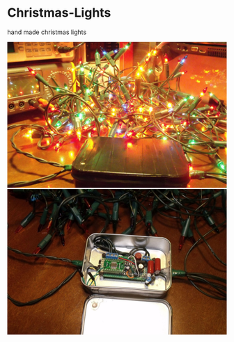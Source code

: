 # Christmas-Lights
hand made christmas lights

![Light](https://github.com/alexeysudachen/Christmas-Lights/raw/master/lights.jpg)
![pcb](https://github.com/alexeysudachen/Christmas-Lights/raw/master/pcb.jpg)
